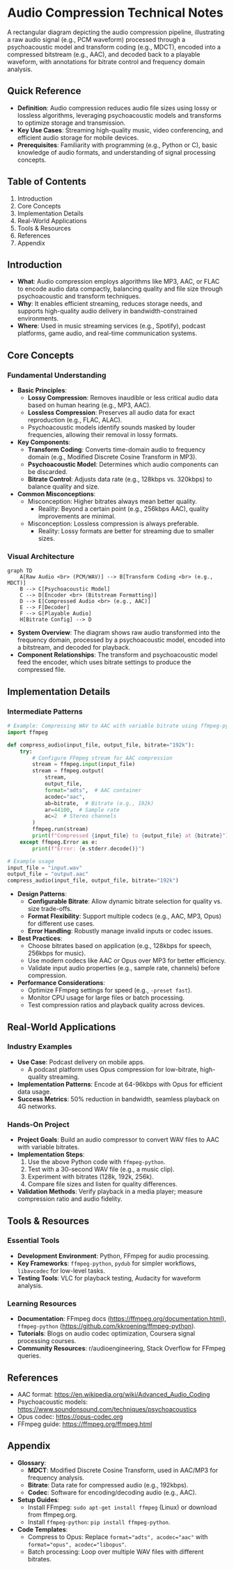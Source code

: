 # Audio Compression Technical Notes
A rectangular diagram depicting the audio compression pipeline, illustrating a raw audio signal (e.g., PCM waveform) processed through a psychoacoustic model and transform coding (e.g., MDCT), encoded into a compressed bitstream (e.g., AAC), and decoded back to a playable waveform, with annotations for bitrate control and frequency domain analysis.

## Quick Reference
- **Definition**: Audio compression reduces audio file sizes using lossy or lossless algorithms, leveraging psychoacoustic models and transforms to optimize storage and transmission.
- **Key Use Cases**: Streaming high-quality music, video conferencing, and efficient audio storage for mobile devices.
- **Prerequisites**: Familiarity with programming (e.g., Python or C), basic knowledge of audio formats, and understanding of signal processing concepts.

## Table of Contents
1. Introduction
2. Core Concepts
3. Implementation Details
4. Real-World Applications
5. Tools & Resources
6. References
7. Appendix

## Introduction
- **What**: Audio compression employs algorithms like MP3, AAC, or FLAC to encode audio data compactly, balancing quality and file size through psychoacoustic and transform techniques.
- **Why**: It enables efficient streaming, reduces storage needs, and supports high-quality audio delivery in bandwidth-constrained environments.
- **Where**: Used in music streaming services (e.g., Spotify), podcast platforms, game audio, and real-time communication systems.

## Core Concepts
### Fundamental Understanding
- **Basic Principles**:
  - **Lossy Compression**: Removes inaudible or less critical audio data based on human hearing (e.g., MP3, AAC).
  - **Lossless Compression**: Preserves all audio data for exact reproduction (e.g., FLAC, ALAC).
  - Psychoacoustic models identify sounds masked by louder frequencies, allowing their removal in lossy formats.
- **Key Components**:
  - **Transform Coding**: Converts time-domain audio to frequency domain (e.g., Modified Discrete Cosine Transform in MP3).
  - **Psychoacoustic Model**: Determines which audio components can be discarded.
  - **Bitrate Control**: Adjusts data rate (e.g., 128kbps vs. 320kbps) to balance quality and size.
- **Common Misconceptions**:
  - Misconception: Higher bitrates always mean better quality.
    - Reality: Beyond a certain point (e.g., 256kbps AAC), quality improvements are minimal.
  - Misconception: Lossless compression is always preferable.
    - Reality: Lossy formats are better for streaming due to smaller sizes.

### Visual Architecture
```mermaid
graph TD
    A[Raw Audio <br> (PCM/WAV)] --> B[Transform Coding <br> (e.g., MDCT)]
    B --> C[Psychoacoustic Model]
    C --> D[Encoder <br> (Bitstream Formatting)]
    D --> E[Compressed Audio <br> (e.g., AAC)]
    E --> F[Decoder]
    F --> G[Playable Audio]
    H[Bitrate Config] --> D
```
- **System Overview**: The diagram shows raw audio transformed into the frequency domain, processed by a psychoacoustic model, encoded into a bitstream, and decoded for playback.
- **Component Relationships**: The transform and psychoacoustic model feed the encoder, which uses bitrate settings to produce the compressed file.

## Implementation Details
### Intermediate Patterns
```python
# Example: Compressing WAV to AAC with variable bitrate using ffmpeg-python
import ffmpeg

def compress_audio(input_file, output_file, bitrate="192k"):
    try:
        # Configure FFmpeg stream for AAC compression
        stream = ffmpeg.input(input_file)
        stream = ffmpeg.output(
            stream,
            output_file,
            format="adts",  # AAC container
            acodec="aac",
            ab=bitrate,  # Bitrate (e.g., 192k)
            ar=44100,  # Sample rate
            ac=2  # Stereo channels
        )
        ffmpeg.run(stream)
        print(f"Compressed {input_file} to {output_file} at {bitrate}")
    except ffmpeg.Error as e:
        print(f"Error: {e.stderr.decode()}")

# Example usage
input_file = "input.wav"
output_file = "output.aac"
compress_audio(input_file, output_file, bitrate="192k")
```
- **Design Patterns**:
  - **Configurable Bitrate**: Allow dynamic bitrate selection for quality vs. size trade-offs.
  - **Format Flexibility**: Support multiple codecs (e.g., AAC, MP3, Opus) for different use cases.
  - **Error Handling**: Robustly manage invalid inputs or codec issues.
- **Best Practices**:
  - Choose bitrates based on application (e.g., 128kbps for speech, 256kbps for music).
  - Use modern codecs like AAC or Opus over MP3 for better efficiency.
  - Validate input audio properties (e.g., sample rate, channels) before compression.
- **Performance Considerations**:
  - Optimize FFmpeg settings for speed (e.g., `-preset fast`).
  - Monitor CPU usage for large files or batch processing.
  - Test compression ratios and playback quality across devices.

## Real-World Applications
### Industry Examples
- **Use Case**: Podcast delivery on mobile apps.
  - A podcast platform uses Opus compression for low-bitrate, high-quality streaming.
- **Implementation Patterns**: Encode at 64-96kbps with Opus for efficient data usage.
- **Success Metrics**: 50% reduction in bandwidth, seamless playback on 4G networks.

### Hands-On Project
- **Project Goals**: Build an audio compressor to convert WAV files to AAC with variable bitrates.
- **Implementation Steps**:
  1. Use the above Python code with `ffmpeg-python`.
  2. Test with a 30-second WAV file (e.g., a music clip).
  3. Experiment with bitrates (128k, 192k, 256k).
  4. Compare file sizes and listen for quality differences.
- **Validation Methods**: Verify playback in a media player; measure compression ratio and audio fidelity.

## Tools & Resources
### Essential Tools
- **Development Environment**: Python, FFmpeg for audio processing.
- **Key Frameworks**: `ffmpeg-python`, `pydub` for simpler workflows, `libavcodec` for low-level tasks.
- **Testing Tools**: VLC for playback testing, Audacity for waveform analysis.

### Learning Resources
- **Documentation**: FFmpeg docs (https://ffmpeg.org/documentation.html), `ffmpeg-python` (https://github.com/kkroening/ffmpeg-python).
- **Tutorials**: Blogs on audio codec optimization, Coursera signal processing courses.
- **Community Resources**: r/audioengineering, Stack Overflow for FFmpeg queries.

## References
- AAC format: https://en.wikipedia.org/wiki/Advanced_Audio_Coding
- Psychoacoustic models: https://www.soundonsound.com/techniques/psychoacoustics
- Opus codec: https://opus-codec.org
- FFmpeg guide: https://ffmpeg.org/ffmpeg.html

## Appendix
- **Glossary**:
  - **MDCT**: Modified Discrete Cosine Transform, used in AAC/MP3 for frequency analysis.
  - **Bitrate**: Data rate for compressed audio (e.g., 192kbps).
  - **Codec**: Software for encoding/decoding audio (e.g., AAC).
- **Setup Guides**:
  - Install FFmpeg: `sudo apt-get install ffmpeg` (Linux) or download from ffmpeg.org.
  - Install `ffmpeg-python`: `pip install ffmpeg-python`.
- **Code Templates**:
  - Compress to Opus: Replace `format="adts", acodec="aac"` with `format="opus", acodec="libopus"`.
  - Batch processing: Loop over multiple WAV files with different bitrates.